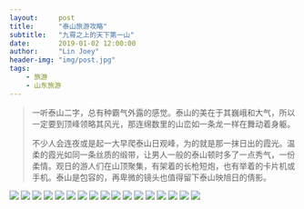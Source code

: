 ```yaml
---
layout:     post
title:      "泰山旅游攻略"
subtitle:   "九霄之上的天下第一山"
date:       2019-01-02 12:00:00
author:     "Lin Joey"
header-img: "img/post.jpg"
tags:
    - 旅游
    - 山东旅游
---
```

>一听泰山二字，总有种霸气外露的感觉。泰山的美在于其巍峨和大气，所以一定要到顶峰领略其风光，那连绵数里的山峦如一条龙一样在舞动着身躯。
>
>不少人会连夜或是起一大早爬泰山日观峰，为的就是那一抹日出的霞光。温柔的霞光如同一条丝质的缎带，让男人一般的泰山顿时多了一点秀气，一份柔情。观日的游人们在山顶聚集，有架着的长枪短炮，也有举着的卡片机或手机。泰山是包容的，再卑微的镜头也值得留下泰山映旭日的倩影。

![](https://linjoey-image.oss-cn-beijing.aliyuncs.com/我是驴友-泰山旅游攻略_页面_01.jpg)
![](https://linjoey-image.oss-cn-beijing.aliyuncs.com/我是驴友-泰山旅游攻略_页面_02.jpg)
![](https://linjoey-image.oss-cn-beijing.aliyuncs.com/我是驴友-泰山旅游攻略_页面_03.jpg)
![](https://linjoey-image.oss-cn-beijing.aliyuncs.com/我是驴友-泰山旅游攻略_页面_04.jpg)
![](https://linjoey-image.oss-cn-beijing.aliyuncs.com/我是驴友-泰山旅游攻略_页面_05.jpg)
![](https://linjoey-image.oss-cn-beijing.aliyuncs.com/我是驴友-泰山旅游攻略_页面_06.jpg)
![](https://linjoey-image.oss-cn-beijing.aliyuncs.com/我是驴友-泰山旅游攻略_页面_07.jpg)
![](https://linjoey-image.oss-cn-beijing.aliyuncs.com/我是驴友-泰山旅游攻略_页面_08.jpg)
![](https://linjoey-image.oss-cn-beijing.aliyuncs.com/我是驴友-泰山旅游攻略_页面_09.jpg)
![](https://linjoey-image.oss-cn-beijing.aliyuncs.com/我是驴友-泰山旅游攻略_页面_10.jpg)
![](https://linjoey-image.oss-cn-beijing.aliyuncs.com/我是驴友-泰山旅游攻略_页面_11.jpg)
![](https://linjoey-image.oss-cn-beijing.aliyuncs.com/我是驴友-泰山旅游攻略_页面_12.jpg)
![](https://linjoey-image.oss-cn-beijing.aliyuncs.com/我是驴友-泰山旅游攻略_页面_13.jpg)
![](https://linjoey-image.oss-cn-beijing.aliyuncs.com/我是驴友-泰山旅游攻略_页面_14.jpg)
![](https://linjoey-image.oss-cn-beijing.aliyuncs.com/我是驴友-泰山旅游攻略_页面_15.jpg)
![](https://linjoey-image.oss-cn-beijing.aliyuncs.com/我是驴友-泰山旅游攻略_页面_16.jpg)
![](https://linjoey-image.oss-cn-beijing.aliyuncs.com/我是驴友-泰山旅游攻略_页面_17.jpg)